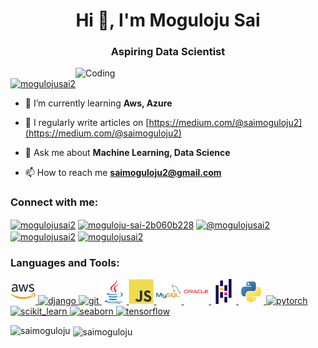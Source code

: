  <h1 align="center">Hi 👋, I'm Moguloju Sai</h1>
<h3 align="center">Aspiring Data Scientist</h3>
<img align="right" alt="Coding" width="400" src="https://static.vecteezy.com/system/resources/thumbnails/036/340/968/small/developer-working-on-laptop-and-drinking-coffee-flat-style-illustration-vector.jpg">


<p align="left"> <a href="https://twitter.com/mogulojusai2" target="blank"><img src="https://img.shields.io/twitter/follow/mogulojusai2?logo=twitter&style=for-the-badge" alt="mogulojusai2" /></a> </p>

- 🌱 I’m currently learning **Aws, Azure**

- 📝 I regularly write articles on [https://medium.com/@saimoguloju2](https://medium.com/@saimoguloju2)

- 💬 Ask me about **Machine Learning, Data Science**

- 📫 How to reach me **saimoguloju2@gmail.com**

<h3 align="left">Connect with me:</h3>
<p align="left">
<a href="https://twitter.com/mogulojusai2" target="blank"><img align="center" src="https://raw.githubusercontent.com/rahuldkjain/github-profile-readme-generator/master/src/images/icons/Social/twitter.svg" alt="mogulojusai2" height="30" width="40" /></a>
<a href="https://linkedin.com/in/moguloju-sai-2b060b228" target="blank"><img align="center" src="https://raw.githubusercontent.com/rahuldkjain/github-profile-readme-generator/master/src/images/icons/Social/linked-in-alt.svg" alt="moguloju-sai-2b060b228" height="30" width="40" /></a>
<a href="https://medium.com/@mogulojusai2" target="blank"><img align="center" src="https://raw.githubusercontent.com/rahuldkjain/github-profile-readme-generator/master/src/images/icons/Social/medium.svg" alt="@mogulojusai2" height="30" width="40" /></a>
<a href="https://www.hackerrank.com/mogulojusai2" target="blank"><img align="center" src="https://raw.githubusercontent.com/rahuldkjain/github-profile-readme-generator/master/src/images/icons/Social/hackerrank.svg" alt="mogulojusai2" height="30" width="40" /></a>
<a href="https://auth.geeksforgeeks.org/user/mogulojusai2" target="blank"><img align="center" src="https://raw.githubusercontent.com/rahuldkjain/github-profile-readme-generator/master/src/images/icons/Social/geeks-for-geeks.svg" alt="mogulojusai2" height="30" width="40" /></a>
</p>

<h3 align="left">Languages and Tools:</h3>
<p align="left"> <a href="https://aws.amazon.com" target="_blank" rel="noreferrer"> <img src="https://raw.githubusercontent.com/devicons/devicon/master/icons/amazonwebservices/amazonwebservices-original-wordmark.svg" alt="aws" width="40" height="40"/> </a> <a href="https://www.djangoproject.com/" target="_blank" rel="noreferrer"> <img src="https://cdn.worldvectorlogo.com/logos/django.svg" alt="django" width="40" height="40"/> </a> <a href="https://git-scm.com/" target="_blank" rel="noreferrer"> <img src="https://www.vectorlogo.zone/logos/git-scm/git-scm-icon.svg" alt="git" width="40" height="40"/> </a> <a href="https://www.java.com" target="_blank" rel="noreferrer"> <img src="https://raw.githubusercontent.com/devicons/devicon/master/icons/java/java-original.svg" alt="java" width="40" height="40"/> </a> <a href="https://developer.mozilla.org/en-US/docs/Web/JavaScript" target="_blank" rel="noreferrer"> <img src="https://raw.githubusercontent.com/devicons/devicon/master/icons/javascript/javascript-original.svg" alt="javascript" width="40" height="40"/> </a> <a href="https://www.mysql.com/" target="_blank" rel="noreferrer"> <img src="https://raw.githubusercontent.com/devicons/devicon/master/icons/mysql/mysql-original-wordmark.svg" alt="mysql" width="40" height="40"/> </a> <a href="https://www.oracle.com/" target="_blank" rel="noreferrer"> <img src="https://raw.githubusercontent.com/devicons/devicon/master/icons/oracle/oracle-original.svg" alt="oracle" width="40" height="40"/> </a> <a href="https://pandas.pydata.org/" target="_blank" rel="noreferrer"> <img src="https://raw.githubusercontent.com/devicons/devicon/2ae2a900d2f041da66e950e4d48052658d850630/icons/pandas/pandas-original.svg" alt="pandas" width="40" height="40"/> </a> <a href="https://www.python.org" target="_blank" rel="noreferrer"> <img src="https://raw.githubusercontent.com/devicons/devicon/master/icons/python/python-original.svg" alt="python" width="40" height="40"/> </a> <a href="https://pytorch.org/" target="_blank" rel="noreferrer"> <img src="https://www.vectorlogo.zone/logos/pytorch/pytorch-icon.svg" alt="pytorch" width="40" height="40"/> </a> <a href="https://scikit-learn.org/" target="_blank" rel="noreferrer"> <img src="https://upload.wikimedia.org/wikipedia/commons/0/05/Scikit_learn_logo_small.svg" alt="scikit_learn" width="40" height="40"/> </a> <a href="https://seaborn.pydata.org/" target="_blank" rel="noreferrer"> <img src="https://seaborn.pydata.org/_images/logo-mark-lightbg.svg" alt="seaborn" width="40" height="40"/> </a> <a href="https://www.tensorflow.org" target="_blank" rel="noreferrer"> <img src="https://www.vectorlogo.zone/logos/tensorflow/tensorflow-icon.svg" alt="tensorflow" width="40" height="40"/> </a> </p>

<p><img align="left" src="https://github-readme-stats.vercel.app/api/top-langs?username=saimoguloju&show_icons=true&locale=en&layout=compact" alt="saimoguloju" /></p>

<p>&nbsp;<img align="center" src="https://github-readme-stats.vercel.app/api?username=saimoguloju&show_icons=true&locale=en" alt="saimoguloju" /></p>
